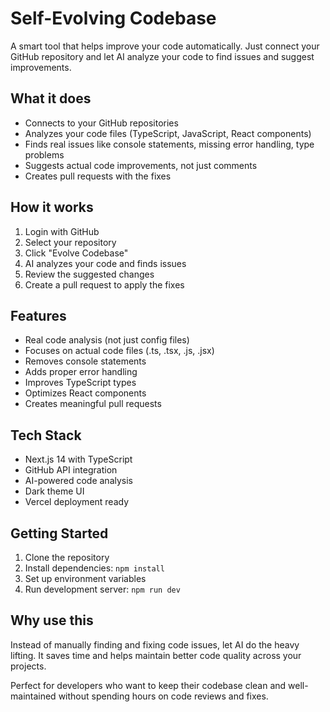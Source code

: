 # Self-Evolving Codebase

A smart tool that helps improve your code automatically. Just connect your GitHub repository and let AI analyze your code to find issues and suggest improvements.

## What it does

- Connects to your GitHub repositories
- Analyzes your code files (TypeScript, JavaScript, React components)
- Finds real issues like console statements, missing error handling, type problems
- Suggests actual code improvements, not just comments
- Creates pull requests with the fixes

## How it works

1. Login with GitHub
2. Select your repository
3. Click "Evolve Codebase"
4. AI analyzes your code and finds issues
5. Review the suggested changes
6. Create a pull request to apply the fixes

## Features

- Real code analysis (not just config files)
- Focuses on actual code files (.ts, .tsx, .js, .jsx)
- Removes console statements
- Adds proper error handling
- Improves TypeScript types
- Optimizes React components
- Creates meaningful pull requests

## Tech Stack

- Next.js 14 with TypeScript
- GitHub API integration
- AI-powered code analysis
- Dark theme UI
- Vercel deployment ready

## Getting Started

1. Clone the repository
2. Install dependencies: `npm install`
3. Set up environment variables
4. Run development server: `npm run dev`

## Why use this

Instead of manually finding and fixing code issues, let AI do the heavy lifting. It saves time and helps maintain better code quality across your projects.

Perfect for developers who want to keep their codebase clean and well-maintained without spending hours on code reviews and fixes.
